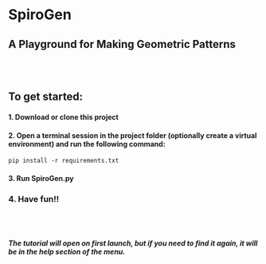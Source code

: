 # SpiroGen
## A Playground for Making Geometric Patterns
<br><br/>
## To get started:
#### 1. Download or clone this project
#### 2. Open a terminal session in the project folder (optionally create a virtual environment) and run the following command: 
```shell
pip install -r requirements.txt
```
#### 3. Run SpiroGen.py
### 4. Have fun!!

<br><br/>

##### The tutorial will open on first launch, but if you need to find it again, it will be in the help section of the menu.

